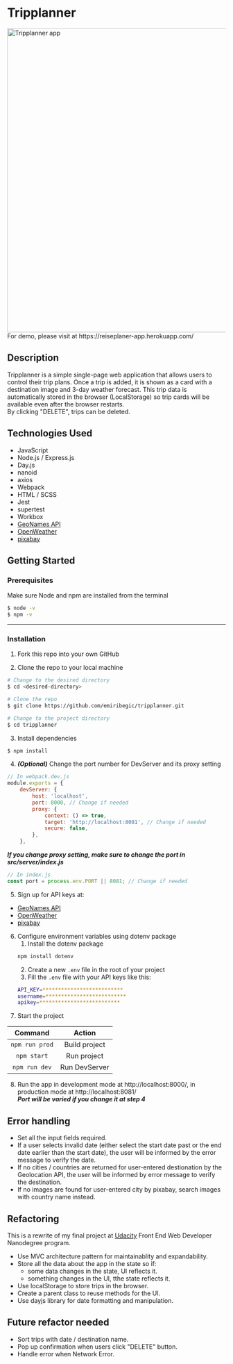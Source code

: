 # Tripplanner

<img src="https://github.com/emiribegic/fend-capstone-travel-app/blob/main/demo/tripplanner_demo.gif" alt="Tripplanner app" width="700px">
For demo, please visit at https://reiseplaner-app.herokuapp.com/

## Description

Tripplanner is a simple single-page web application that allows users to control their trip plans.
Once a trip is added, it is shown as a card with a destination image and 3-day weather forecast. This trip data is automatically stored in the browser (LocalStorage) so trip cards will be available even after the browser restarts.
<br>
By clicking "DELETE", trips can be deleted.

## Technologies Used

-   JavaScript
-   Node.js / Express.js
-   Day.js
-   nanoid
-   axios
-   Webpack
-   HTML / SCSS
-   Jest
-   supertest
-   Workbox
-   [GeoNames API](http://www.geonames.org/)
-   [OpenWeather](https://openweathermap.org/)
-   [pixabay](https://pixabay.com/api/docs/#)

## Getting Started

### Prerequisites

Make sure Node and npm are installed from the terminal

```bash
$ node -v
$ npm -v
```

---

### Installation

1. Fork this repo into your own GitHub

2. Clone the repo to your local machine

```bash
# Change to the desired directory
$ cd <desired-directory>

# Clone the repo
$ git clone https://github.com/emiribegic/tripplanner.git

# Change to the project directory
$ cd tripplanner
```

3. Install dependencies

```bash
$ npm install
```

4. **_(Optional)_** Change the port number for DevServer and its proxy setting

```javascript
// In webpack.dev.js
module.exports = {
	devServer: {
		host: 'localhost',
		port: 8000, // Change if needed
		proxy: {
			context: () => true,
			target: 'http://localhost:8081', // Change if needed
			secure: false,
		},
	},
```

**_If you change proxy setting, make sure to change the port in src/server/index.js_**

```javascript
// In index.js
const port = process.env.PORT || 8081; // Change if needed
```

5. Sign up for API keys at:

-   [GeoNames API](http://www.geonames.org/)
-   [OpenWeather](https://openweathermap.org/)
-   [pixabay](https://pixabay.com/api/docs/#)

6. Configure environment variables using dotenv package
    1. Install the dotenv package
    ```bash
    npm install dotenv
    ```
    2. Create a new `.env` file in the root of your project
    3. Fill the `.env` file with your API keys like this:
    ```bash
    API_KEY=**************************
    username=**************************
    apikey=**************************
    ```
7. Start the project

|    Command     |    Action     |
| :------------: | :-----------: |
| `npm run prod` | Build project |
|  `npm start`   |  Run project  |
| `npm run dev`  | Run DevServer |

8. Run the app in development mode at http://localhost:8000/, in production mode at http://localhost:8081/
   <br>
   **_Port will be varied if you change it at step 4_**

## Error handling

-   Set all the input fields required.
-   If a user selects invalid date (either select the start date past or the end date earlier than the start date), the user will be informed by the error message to verify the date.
-   If no cities / countries are returned for user-entered destionation by the Geolocation API, the user will be informed by error message to verify the destination.
-   If no images are found for user-entered city by pixabay, search images with country name instead.

## Refactoring

This is a rewrite of my final project at [Udacity](https://www.udacity.com/course/front-end-web-developer-nanodegree--nd0011) Front End Web Developer Nanodegree program.

-   Use MVC architecture pattern for maintainablity and expandability.
-   Store all the data about the app in the state so if:
    -   some data changes in the state, UI reflects it.
    -   something changes in the UI, tthe state reflects it.
-   Use localStorage to store trips in the browser.
-   Create a parent class to reuse methods for the UI.
-   Use dayjs library for date formatting and manipulation.

## Future refactor needed

-   Sort trips with date / destination name.
-   Pop up confirmation when users click "DELETE" button.
-   Handle error when Network Error.
